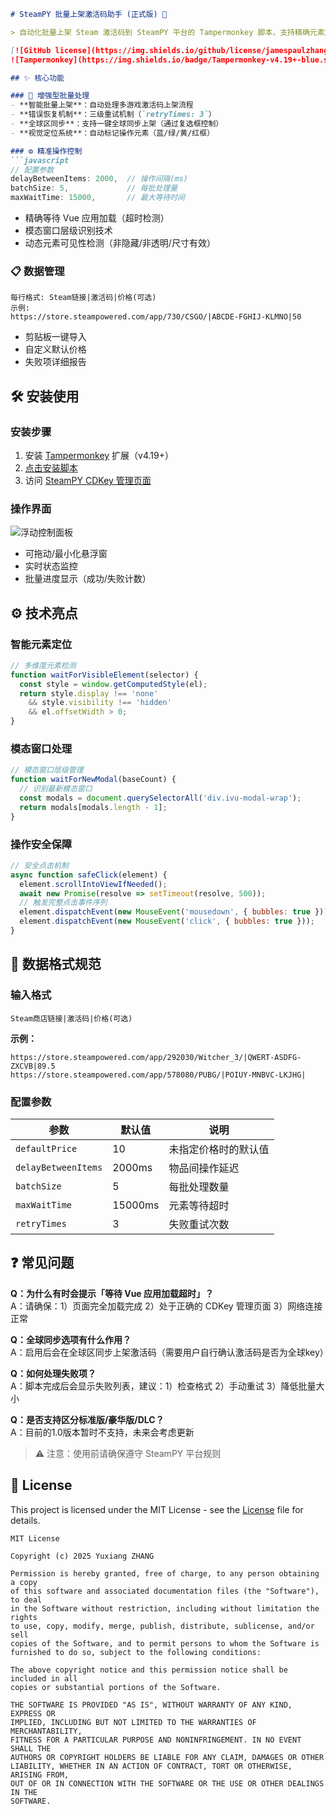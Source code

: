 ```markdown
# SteamPY 批量上架激活码助手 (正式版) 🚀

> 自动化批量上架 Steam 激活码到 SteamPY 平台的 Tampermonkey 脚本，支持精确元素定位和错误恢复

[![GitHub license](https://img.shields.io/github/license/jamespaulzhang/SteamKeyBulkManager)](https://github.com/jamespaulzhang/SteamKeyBulkManager/LICENSE)
![Tampermonkey](https://img.shields.io/badge/Tampermonkey-v4.19+-blue.svg)

## ✨ 核心功能

### 🧩 增强型批量处理
- **智能批量上架**：自动处理多游戏激活码上架流程
- **错误恢复机制**：三级重试机制（`retryTimes: 3`）
- **全球区同步**：支持一键全球同步上架（通过复选框控制）
- **视觉定位系统**：自动标记操作元素（蓝/绿/黄/红框）

### ⚙️ 精准操作控制
```javascript
// 配置参数
delayBetweenItems: 2000,  // 操作间隔(ms)
batchSize: 5,             // 每批处理量
maxWaitTime: 15000,       // 最大等待时间
```
- 精确等待 Vue 应用加载（超时检测）
- 模态窗口层级识别技术
- 动态元素可见性检测（非隐藏/非透明/尺寸有效）

### 📋 数据管理
```text
每行格式: Steam链接|激活码|价格(可选)
示例:
https://store.steampowered.com/app/730/CSGO/|ABCDE-FGHIJ-KLMNO|50
```
- 剪贴板一键导入
- 自定义默认价格
- 失败项详细报告

## 🛠️ 安装使用

### 安装步骤
1. 安装 [Tampermonkey](https://www.tampermonkey.net/) 扩展（v4.19+）
2. [点击安装脚本](https://greasyfork.org/zh-CN/scripts/540841-steampy-%E6%89%B9%E9%87%8F%E4%B8%8A%E6%9E%B6%E6%BF%80%E6%B4%BB%E7%A0%81%E5%8A%A9%E6%89%8B-%E6%AD%A3%E5%BC%8F%E7%89%88)
3. 访问 [SteamPY CDKey 管理页面](https://steampy.com/pyUserInfo/sellerCDKey)

### 操作界面
![浮动控制面板](https://github.com/jamespaulzhang/SteamKeyBulkManager/blob/main/docs/screenshot.png)
- 可拖动/最小化悬浮窗
- 实时状态监控
- 批量进度显示（成功/失败计数）

## ⚙️ 技术亮点

### 智能元素定位
```javascript
// 多维度元素检测
function waitForVisibleElement(selector) {
  const style = window.getComputedStyle(el);
  return style.display !== 'none' 
    && style.visibility !== 'hidden'
    && el.offsetWidth > 0;
}
```

### 模态窗口处理
```javascript
// 模态窗口层级管理
function waitForNewModal(baseCount) {
  // 识别最新模态窗口
  const modals = document.querySelectorAll('div.ivu-modal-wrap');
  return modals[modals.length - 1];
}
```

### 操作安全保障
```javascript
// 安全点击机制
async function safeClick(element) {
  element.scrollIntoViewIfNeeded();
  await new Promise(resolve => setTimeout(resolve, 500));
  // 触发完整点击事件序列
  element.dispatchEvent(new MouseEvent('mousedown', { bubbles: true }));
  element.dispatchEvent(new MouseEvent('click', { bubbles: true }));
}
```

## 📜 数据格式规范

### 输入格式
```text
Steam商店链接|激活码|价格(可选)
```
**示例：**
```
https://store.steampowered.com/app/292030/Witcher_3/|QWERT-ASDFG-ZXCVB|89.5
https://store.steampowered.com/app/578080/PUBG/|POIUY-MNBVC-LKJHG|
```

### 配置参数
| 参数 | 默认值 | 说明 |
|------|--------|------|
| `defaultPrice` | 10 | 未指定价格时的默认值 |
| `delayBetweenItems` | 2000ms | 物品间操作延迟 |
| `batchSize` | 5 | 每批处理数量 |
| `maxWaitTime` | 15000ms | 元素等待超时 |
| `retryTimes` | 3 | 失败重试次数 |

## ❓ 常见问题

**Q：为什么有时会提示「等待 Vue 应用加载超时」？**  
A：请确保：1）页面完全加载完成 2）处于正确的 CDKey 管理页面 3）网络连接正常

**Q：全球同步选项有什么作用？**  
A：启用后会在全球区同步上架激活码（需要用户自行确认激活码是否为全球key）

**Q：如何处理失败项？**  
A：脚本完成后会显示失败列表，建议：1）检查格式 2）手动重试 3）降低批量大小

**Q：是否支持区分标准版/豪华版/DLC？**  
A：目前的1.0版本暂时不支持，未来会考虑更新

> ⚠️ 注意：使用前请确保遵守 SteamPY 平台规则

## 📜 License

This project is licensed under the MIT License - see the [License](License) file for details.

```text
MIT License

Copyright (c) 2025 Yuxiang ZHANG

Permission is hereby granted, free of charge, to any person obtaining a copy
of this software and associated documentation files (the "Software"), to deal
in the Software without restriction, including without limitation the rights
to use, copy, modify, merge, publish, distribute, sublicense, and/or sell
copies of the Software, and to permit persons to whom the Software is
furnished to do so, subject to the following conditions:

The above copyright notice and this permission notice shall be included in all
copies or substantial portions of the Software.

THE SOFTWARE IS PROVIDED "AS IS", WITHOUT WARRANTY OF ANY KIND, EXPRESS OR
IMPLIED, INCLUDING BUT NOT LIMITED TO THE WARRANTIES OF MERCHANTABILITY,
FITNESS FOR A PARTICULAR PURPOSE AND NONINFRINGEMENT. IN NO EVENT SHALL THE
AUTHORS OR COPYRIGHT HOLDERS BE LIABLE FOR ANY CLAIM, DAMAGES OR OTHER
LIABILITY, WHETHER IN AN ACTION OF CONTRACT, TORT OR OTHERWISE, ARISING FROM,
OUT OF OR IN CONNECTION WITH THE SOFTWARE OR THE USE OR OTHER DEALINGS IN THE
SOFTWARE.
```
```
